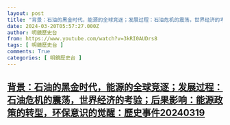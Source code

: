 ```yaml
---
layout: post
title: "背景：石油的黑金时代，能源的全球竞逐；发展过程：石油危机的震荡，世界经济的考验；后果影响：能源政策的转型，环保意识的觉醒：歷史事件20240319"
date: 2024-03-20T05:57:27.000Z
author: 明鏡歷史台
from: https://www.youtube.com/watch?v=3kRI0AUDrs8
tags: [ 明鏡歷史台 ]
comments: True
categories: [ 明鏡歷史台 ]
---
```

<!--1710914247000-->
[背景：石油的黑金时代，能源的全球竞逐；发展过程：石油危机的震荡，世界经济的考验；后果影响：能源政策的转型，环保意识的觉醒：歷史事件20240319](https://www.youtube.com/watch?v=3kRI0AUDrs8)
------

<div>

</div>
